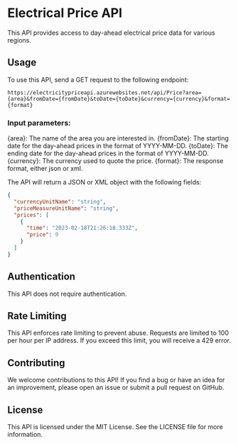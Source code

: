 # Electrical Price API
This API provides access to day-ahead electrical price data for various regions.

## Usage
To use this API, send a GET request to the following endpoint:

```
https://electricitypriceapi.azurewebsites.net/api/Price?area={area}&fromDate={fromDate}&toDate={toDate}&currency={currency}&format={format}
```

### Input parameters:

{area}: The name of the area you are interested in.
{fromDate}: The starting date for the day-ahead prices in the format of YYYY-MM-DD.
{toDate}: The ending date for the day-ahead prices in the format of YYYY-MM-DD.
{currency}: The currency used to quote the price.
{format}: The response format, either json or xml.

The API will return a JSON or XML object with the following fields:

```json
{
  "currencyUnitName": "string",
  "priceMeasureUnitName": "string",
  "prices": [
    {
      "time": "2023-02-18T21:26:18.333Z",
      "price": 0
    }
  ]
}
```

## Authentication
This API does not require authentication.

## Rate Limiting
This API enforces rate limiting to prevent abuse. Requests are limited to 100 per hour per IP address. If you exceed this limit, you will receive a 429 error.

## Contributing
We welcome contributions to this API! If you find a bug or have an idea for an improvement, please open an issue or submit a pull request on GitHub.

## License
This API is licensed under the MIT License. See the LICENSE file for more information.